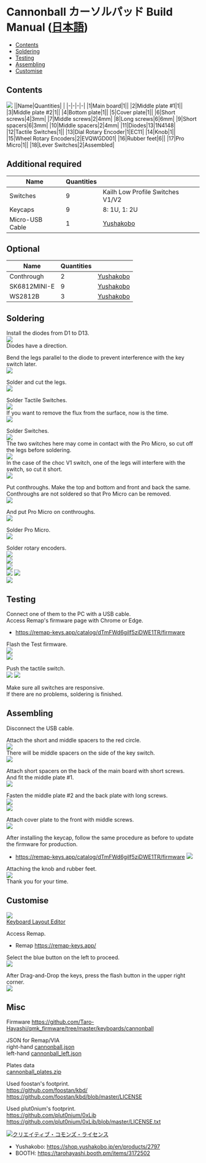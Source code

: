 # Cannonball カーソルパッド Build Manual ([日本語](https://github.com/Taro-Hayashi/Cannonball/blob/main/README.md))
- [Contents](#Contents)
- [Soldering](#Soldering)
- [Testing](#Testing)
- [Assembling](#Assembling)
- [Customise](#Customise)

## Contents
![](img/IMG_4971.jpg)
||Name|Quantities| |
|-|-|-|-|
|1|Main board|1||
|2|Middle plate #1|1||
|3|Middle plate #2|1||
|4|Bottom plate|1||
|5|Cover plate|1||
|6|Short screws|4|3mm|
|7|Middle screws|2|4mm|
|8|Long screws|6|6mm|
|9|Short spacers|6|3mm|
|10|Middle spacers|2|4mm|
|11|Diodes|13|1N4148|
|12|Tactile Switches|1||
|13|Dial Rotary Encoder|1|EC11|
|14|Knob|1||
|15|Wheel Rotary Encoders|2|EVQWGD001|
|16|Rubber feet|6||
|17|Pro Micro|1||
|18|Lever Switches|2|Assembled|

## Additional required
|Name|Quantities||
|-|-|-|
|Switches|9|Kailh Low Profile Switches V1/V2|
|Keycaps|9|8: 1U, 1: 2U|
|Micro-USB Cable|1|[Yushakobo](https://shop.yushakobo.jp/en/products/usb-cable-micro-b-0-8m)|

## Optional
|Name|Quantities||
|-|-|-|
|Conthrough|2|[Yushakobo](https://shop.yushakobo.jp/products/31?_pos=1&_sid=ca92edae3&_ss=r&variant=37665714405537)|
|SK6812MINI-E|9|[Yushakobo](https://shop.yushakobo.jp/en/products/sk6812mini-e-10)|
|WS2812B|3|[Yushakobo](https://shop.yushakobo.jp/en/products/a0800ws-01-10)|

## Soldering
Install the diodes from D1 to D13.  
![](img/IMG_4998.jpg)  
Diodes have a direction.  

Bend the legs parallel to the diode to prevent interference with the key switch later.  
![](img/IMG_5002.jpg)  

Solder and cut the legs.  
![](img/IMG_5003.jpg)  

Solder Tactile Switches.  
![](img/IMG_5005.jpg)  
If you want to remove the flux from the surface, now is the time.  
![](img/IMG_5006.jpg)  

Solder Switches.  
![](img/IMG_5007.jpg)  
The two switches here may come in contact with the Pro Micro, so cut off the legs before soldering.  
![](img/IMG_5008.jpg)  
In the case of the choc V1 switch, one of the legs will interfere with the switch, so cut it short.  
![](img/IMG_5009.jpg)  

Put conthroughs. Make the top and bottom and front and back the same.  
Conthroughs are not soldered so that Pro Micro can be removed.  
![](img/promicro1.jpg)   

And put Pro Micro on conthroughs.  
![](img/promicro2.jpg)   

Solder Pro Micro.  
![](img/promicro3.jpg)   

Solder rotary encoders.  
![](img/IMG_5019.jpg)  
![](img/IMG_5021.jpg)  
![](img/IMG_5024.jpg)  
![](img/IMG_5022.jpg)
![](img/IMG_5025.jpg)  
![](img/IMG_5024.jpg)  


## Testing
Connect one of them to the PC with a USB cable.  
Access Remap's firmware page with Chrome or Edge.  
- https://remap-keys.app/catalog/dTmFWd6gilf5ziDWE1TR/firmware

Flash the Test firmware.  
![](img/remap02.jpg)  
![](img/remap03.jpg)  

Push the tactile switch.  
![](img/remap04.jpg) 
![](img/remap05.jpg) 

Make sure all switches are responsive.  
If there are no problems, soldering is finished.  

## Assembling
Disconnect the USB cable. 

Attach the short and middle spacers to the red circle.  
![](img/IMG_5027.jpg)  
There will be middle spacers on the side of the key switch.  
![](img/IMG_5029.jpg)  

Attach short spacers on the back of the main board with short screws.  
And fit the middle plate #1.  
![](img/IMG_5031.jpg)  

Fasten the middle plate #2 and the back plate with long screws.  
![](img/IMG_5032.jpg)  
![](img/IMG_5037.jpg)  

Attach cover plate to the front with middle screws.  
![](img/IMG_5038.jpg)  

After installing the keycap, follow the same procedure as before to update the firmware for production.  
- https://remap-keys.app/catalog/dTmFWd6gilf5ziDWE1TR/firmware
![](img/remap06.jpg)  

Attaching the knob and rubber feet.  
![](IMG_5043.jpg)  
Thank you for your time.  

## Customise
![](img/layout.jpg)  
[Keyboard Layout Editor](http://www.keyboard-layout-editor.com/#/gists/2fe2023fd6a9318985b9c40c264c6cef)  

Access Remap.  
- Remap https://remap-keys.app/

Select the blue button on the left to proceed.  
![](img/remap1.png)  

After Drag-and-Drop the keys, press the flash button in the upper right corner.  
![](img/remap3.png)  

## Misc
Firmware
https://github.com/Taro-Hayashi/qmk_firmware/tree/master/keyboards/cannonball

JSON for Remap/VIA  
right-hand [cannonball.json](https://github.com/Taro-Hayashi/Cannonball/releases/download/14.15/cannonball.json)  
left-hand [cannonball_left.json](https://github.com/Taro-Hayashi/Cannonball/releases/download/14.15/cannonball_left.json)  

Plates data  
[cannonball_plates.zip](https://github.com/Taro-Hayashi/Cannonball/releases/download/14.31/cannonball_plates.zip)  

Used foostan's footprint.  
https://github.com/foostan/kbd/  
https://github.com/foostan/kbd/blob/master/LICENSE  

Used plut0nium's footprint.  
https://github.com/plut0nium/0xLib  
https://github.com/plut0nium/0xLib/blob/master/LICENSE.txt  

<a rel="license" href="http://creativecommons.org/licenses/by-sa/4.0/"><img alt="クリエイティブ・コモンズ・ライセンス" style="border-width:0" src="https://i.creativecommons.org/l/by-sa/4.0/88x31.png" /></a><br />

- Yushakobo: https://shop.yushakobo.jp/en/products/2797   
- BOOTH: https://tarohayashi.booth.pm/items/3172502
